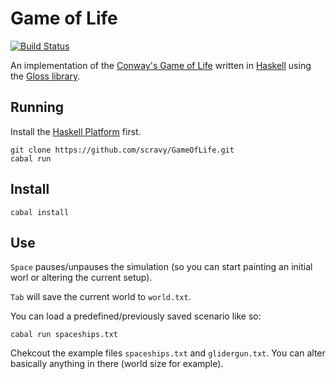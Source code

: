 # Game of Life

[![Build Status](https://travis-ci.org/scravy/GameOfLife.svg)](https://travis-ci.org/scravy/GameOfLife)

An implementation of the [Conway's Game of Life](http://en.wikipedia.org/wiki/Conway's_Game_of_Life) written in [Haskell](http://www.haskell.org/) using the [Gloss library](https://hackage.haskell.org/package/gloss).

## Running

Install the [Haskell Platform](http://www.haskell.org/platform) first.

    git clone https://github.com/scravy/GameOfLife.git
    cabal run

## Install

    cabal install

## Use

`Space` pauses/unpauses the simulation (so you can start painting an initial worl or altering the current setup).

`Tab` will save the current world to `world.txt`.

You can load a predefined/previously saved scenario like so:

    cabal run spaceships.txt

Chekcout the example files `spaceships.txt` and `glidergun.txt`. You can alter basically anything in there
(world size for example).

